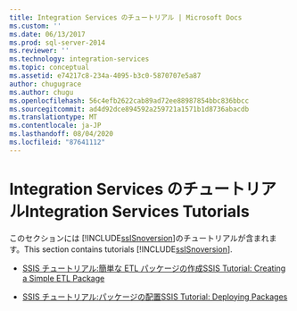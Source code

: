 ```yaml
---
title: Integration Services のチュートリアル | Microsoft Docs
ms.custom: ''
ms.date: 06/13/2017
ms.prod: sql-server-2014
ms.reviewer: ''
ms.technology: integration-services
ms.topic: conceptual
ms.assetid: e74217c8-234a-4095-b3c0-5870707e5a87
author: chugugrace
ms.author: chugu
ms.openlocfilehash: 56c4efb2622cab89ad72ee88987854bbc836bbcc
ms.sourcegitcommit: ad4d92dce894592a259721a1571b1d8736abacdb
ms.translationtype: MT
ms.contentlocale: ja-JP
ms.lasthandoff: 08/04/2020
ms.locfileid: "87641112"
---
```

# <a name="integration-services-tutorials"></a><span data-ttu-id="05e97-102">Integration Services のチュートリアル</span><span class="sxs-lookup"><span data-stu-id="05e97-102">Integration Services Tutorials</span></span>
  <span data-ttu-id="05e97-103">このセクションには [!INCLUDE[ssISnoversion](../includes/ssisnoversion-md.md)]のチュートリアルが含まれます。</span><span class="sxs-lookup"><span data-stu-id="05e97-103">This section contains tutorials [!INCLUDE[ssISnoversion](../includes/ssisnoversion-md.md)].</span></span>  
  
-   [<span data-ttu-id="05e97-104">SSIS チュートリアル:簡単な ETL パッケージの作成</span><span class="sxs-lookup"><span data-stu-id="05e97-104">SSIS Tutorial: Creating a Simple ETL Package</span></span>](ssis-how-to-create-an-etl-package.md)  
  
-   [<span data-ttu-id="05e97-105">SSIS チュートリアル:パッケージの配置</span><span class="sxs-lookup"><span data-stu-id="05e97-105">SSIS Tutorial: Deploying Packages</span></span>](../integration-services/deploy-packages-with-ssis.md)  
  
  
